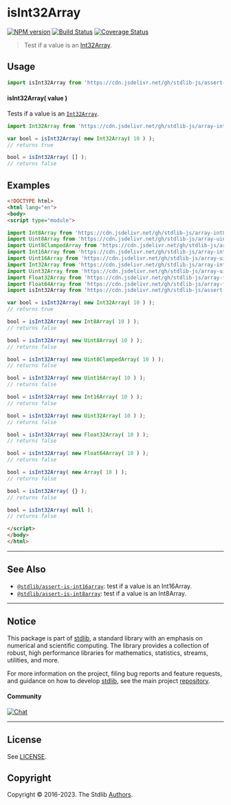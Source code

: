 <!--

@license Apache-2.0

Copyright (c) 2018 The Stdlib Authors.

Licensed under the Apache License, Version 2.0 (the "License");
you may not use this file except in compliance with the License.
You may obtain a copy of the License at

   http://www.apache.org/licenses/LICENSE-2.0

Unless required by applicable law or agreed to in writing, software
distributed under the License is distributed on an "AS IS" BASIS,
WITHOUT WARRANTIES OR CONDITIONS OF ANY KIND, either express or implied.
See the License for the specific language governing permissions and
limitations under the License.

-->

# isInt32Array

[![NPM version][npm-image]][npm-url] [![Build Status][test-image]][test-url] [![Coverage Status][coverage-image]][coverage-url] <!-- [![dependencies][dependencies-image]][dependencies-url] -->

> Test if a value is an [Int32Array][mdn-int32array].



<section class="usage">

## Usage

```javascript
import isInt32Array from 'https://cdn.jsdelivr.net/gh/stdlib-js/assert-is-int32array@esm/index.mjs';
```

#### isInt32Array( value )

Tests if a value is an [`Int32Array`][mdn-int32array].

```javascript
import Int32Array from 'https://cdn.jsdelivr.net/gh/stdlib-js/array-int32@esm/index.mjs';

var bool = isInt32Array( new Int32Array( 10 ) );
// returns true

bool = isInt32Array( [] );
// returns false
```

</section>

<!-- /.usage -->

<section class="examples">

## Examples

<!-- eslint no-undef: "error" -->

```html
<!DOCTYPE html>
<html lang="en">
<body>
<script type="module">

import Int8Array from 'https://cdn.jsdelivr.net/gh/stdlib-js/array-int8@esm/index.mjs';
import Uint8Array from 'https://cdn.jsdelivr.net/gh/stdlib-js/array-uint8@esm/index.mjs';
import Uint8ClampedArray from 'https://cdn.jsdelivr.net/gh/stdlib-js/array-uint8c@esm/index.mjs';
import Int16Array from 'https://cdn.jsdelivr.net/gh/stdlib-js/array-int16@esm/index.mjs';
import Uint16Array from 'https://cdn.jsdelivr.net/gh/stdlib-js/array-uint16@esm/index.mjs';
import Int32Array from 'https://cdn.jsdelivr.net/gh/stdlib-js/array-int32@esm/index.mjs';
import Uint32Array from 'https://cdn.jsdelivr.net/gh/stdlib-js/array-uint32@esm/index.mjs';
import Float32Array from 'https://cdn.jsdelivr.net/gh/stdlib-js/array-float32@esm/index.mjs';
import Float64Array from 'https://cdn.jsdelivr.net/gh/stdlib-js/array-float64@esm/index.mjs';
import isInt32Array from 'https://cdn.jsdelivr.net/gh/stdlib-js/assert-is-int32array@esm/index.mjs';

var bool = isInt32Array( new Int32Array( 10 ) );
// returns true

bool = isInt32Array( new Int8Array( 10 ) );
// returns false

bool = isInt32Array( new Uint8Array( 10 ) );
// returns false

bool = isInt32Array( new Uint8ClampedArray( 10 ) );
// returns false

bool = isInt32Array( new Uint16Array( 10 ) );
// returns false

bool = isInt32Array( new Int16Array( 10 ) );
// returns false

bool = isInt32Array( new Uint32Array( 10 ) );
// returns false

bool = isInt32Array( new Float32Array( 10 ) );
// returns false

bool = isInt32Array( new Float64Array( 10 ) );
// returns false

bool = isInt32Array( new Array( 10 ) );
// returns false

bool = isInt32Array( {} );
// returns false

bool = isInt32Array( null );
// returns false

</script>
</body>
</html>
```

</section>

<!-- /.examples -->

<!-- Section for related `stdlib` packages. Do not manually edit this section, as it is automatically populated. -->

<section class="related">

* * *

## See Also

-   <span class="package-name">[`@stdlib/assert-is-int16array`][@stdlib/assert/is-int16array]</span><span class="delimiter">: </span><span class="description">test if a value is an Int16Array.</span>
-   <span class="package-name">[`@stdlib/assert-is-int8array`][@stdlib/assert/is-int8array]</span><span class="delimiter">: </span><span class="description">test if a value is an Int8Array.</span>

</section>

<!-- /.related -->

<!-- Section for all links. Make sure to keep an empty line after the `section` element and another before the `/section` close. -->


<section class="main-repo" >

* * *

## Notice

This package is part of [stdlib][stdlib], a standard library with an emphasis on numerical and scientific computing. The library provides a collection of robust, high performance libraries for mathematics, statistics, streams, utilities, and more.

For more information on the project, filing bug reports and feature requests, and guidance on how to develop [stdlib][stdlib], see the main project [repository][stdlib].

#### Community

[![Chat][chat-image]][chat-url]

---

## License

See [LICENSE][stdlib-license].


## Copyright

Copyright &copy; 2016-2023. The Stdlib [Authors][stdlib-authors].

</section>

<!-- /.stdlib -->

<!-- Section for all links. Make sure to keep an empty line after the `section` element and another before the `/section` close. -->

<section class="links">

[npm-image]: http://img.shields.io/npm/v/@stdlib/assert-is-int32array.svg
[npm-url]: https://npmjs.org/package/@stdlib/assert-is-int32array

[test-image]: https://github.com/stdlib-js/assert-is-int32array/actions/workflows/test.yml/badge.svg?branch=main
[test-url]: https://github.com/stdlib-js/assert-is-int32array/actions/workflows/test.yml?query=branch:main

[coverage-image]: https://img.shields.io/codecov/c/github/stdlib-js/assert-is-int32array/main.svg
[coverage-url]: https://codecov.io/github/stdlib-js/assert-is-int32array?branch=main

<!--

[dependencies-image]: https://img.shields.io/david/stdlib-js/assert-is-int32array.svg
[dependencies-url]: https://david-dm.org/stdlib-js/assert-is-int32array/main

-->

[chat-image]: https://img.shields.io/gitter/room/stdlib-js/stdlib.svg
[chat-url]: https://app.gitter.im/#/room/#stdlib-js_stdlib:gitter.im

[stdlib]: https://github.com/stdlib-js/stdlib

[stdlib-authors]: https://github.com/stdlib-js/stdlib/graphs/contributors

[umd]: https://github.com/umdjs/umd
[es-module]: https://developer.mozilla.org/en-US/docs/Web/JavaScript/Guide/Modules

[deno-url]: https://github.com/stdlib-js/assert-is-int32array/tree/deno
[umd-url]: https://github.com/stdlib-js/assert-is-int32array/tree/umd
[esm-url]: https://github.com/stdlib-js/assert-is-int32array/tree/esm
[branches-url]: https://github.com/stdlib-js/assert-is-int32array/blob/main/branches.md

[stdlib-license]: https://raw.githubusercontent.com/stdlib-js/assert-is-int32array/main/LICENSE

[mdn-int32array]: https://developer.mozilla.org/en-US/docs/Web/JavaScript/Reference/Global_Objects/Int32Array

<!-- <related-links> -->

[@stdlib/assert/is-int16array]: https://github.com/stdlib-js/assert-is-int16array/tree/esm

[@stdlib/assert/is-int8array]: https://github.com/stdlib-js/assert-is-int8array/tree/esm

<!-- </related-links> -->

</section>

<!-- /.links -->
